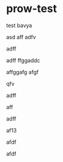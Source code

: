 # prow-test
test
bavya

asd
aff
adfv


adff

adff
ffggaddc

affggafg
afgf

qfv

adff

aff

adff


af13


afdf

afdf
